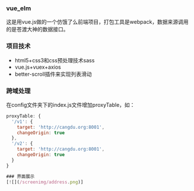 ### vue_elm
这是用vue.js做的一个仿饿了么前端项目，打包工具是webpack，数据来源调用的是苍渡大神的数据接口。

### 项目技术
* html5+css3和css预处理技术sass
* vue.js+vuex+axios
* better-scroll插件来实现列表滑动

### 跨域处理
在config文件夹下的index.js文件增加proxyTable，如：<br>
``` js
proxyTable: {
  '/v1': {
    target: 'http://cangdu.org:8001',
    changeOrigin: true
  },
  '/v2': {
    target: 'http://cangdu.org:8001',
    changeOrigin: true
  }
}

### 界面展示
[![](/screenimg/address.png)]
